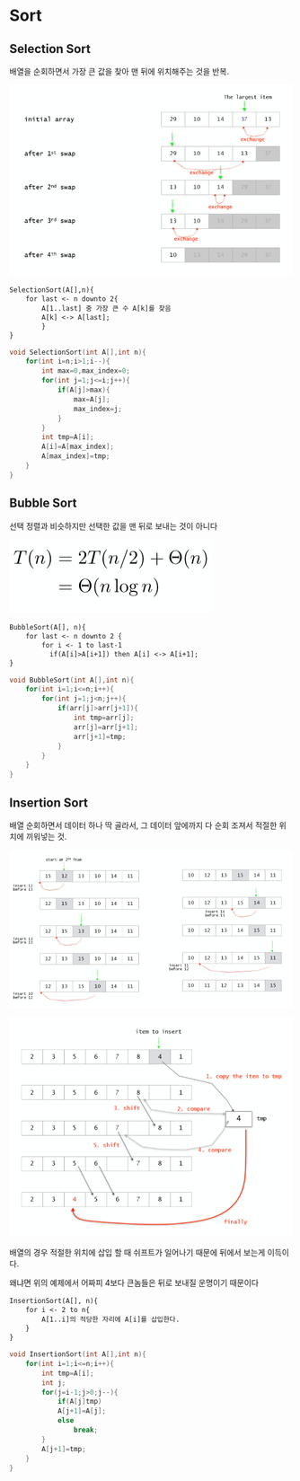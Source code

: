 # Sort

## Selection Sort

배열을 순회하면서 가장 큰 값을 찾아 맨 뒤에 위치해주는 것을 반복.

![](.gitbook/assets/image%20%2816%29.png)

```text
SelectionSort(A[],n){
    for last <- n downto 2{
        A[1..last] 중 가장 큰 수 A[k]를 찾음
        A[k] <-> A[last];
        }
}
```

```cpp
void SelectionSort(int A[],int n){
    for(int i=n;i>1;i--){
        int max=0,max_index=0;
        for(int j=1;j<=i;j++){
            if(A[j]>max){
                max=A[j];
                max_index=j;
            }
        }
        int tmp=A[i];
        A[i]=A[max_index];
        A[max_index]=tmp;
    }
}
```

## Bubble Sort

선택 정렬과 비슷하지만 선택한 값을 맨 뒤로 보내는 것이 아니다

![](.gitbook/assets/image%20%287%29.png)

```text
BubbleSort(A[], n){
    for last <- n downto 2 {
        for i <- 1 to last-1
          if(A[i]>A[i+1]) then A[i] <-> A[i+1];
}
```

```cpp
void BubbleSort(int A[],int n){
    for(int i=1;i<=n;i++){
        for(int j=1;j<n;j++){
            if(arr[j]>arr[j+1]){
                int tmp=arr[j];
                arr[j]=arr[j+1];
                arr[j+1]=tmp;
            }
        }
    }
}
```

## Insertion Sort

배열 순회하면서 데이터 하나 딱 골라서, 그 데이터 앞에까지 다 순회 조져서 적절한 위치에 끼워넣는 것.

![](.gitbook/assets/image%20%281%29.png)

![](.gitbook/assets/image%20%282%29.png)

배열의 경우 적절한 위치에 삽입 할 때 쉬프트가 일어나기 때문에 뒤에서 보는게 이득이다.

왜냐면 위의 예제에서 어짜피 4보다 큰놈들은 뒤로 보내질 운명이기 때문이다

```text
InsertionSort(A[], n){
    for i <- 2 to n{
        A[1..i]의 적당한 자리에 A[i]를 삽입한다.
    }
}
```

```cpp
void InsertionSort(int A[],int n){
    for(int i=1;i<=n;i++){
        int tmp=A[i];
        int j;
        for(j=i-1;j>0;j--){
            if(A[j]tmp)
            A[j+1]=A[j];
            else
                break;
        }
        A[j+1]=tmp;
    }
}
```

